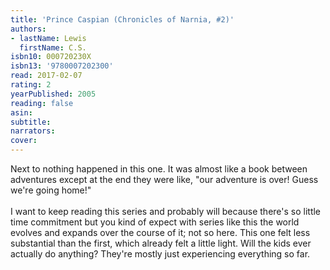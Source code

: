 ```yaml
---
title: 'Prince Caspian (Chronicles of Narnia, #2)'
authors:
- lastName: Lewis
  firstName: C.S.
isbn10: 000720230X
isbn13: '9780007202300'
read: 2017-02-07
rating: 2
yearPublished: 2005
reading: false
asin:
subtitle:
narrators:
cover:
---
```

Next to nothing happened in this one. It was almost like a book between adventures except at the end they were like, "our adventure is over! Guess we're going home!"<br/><br/>I want to keep reading this series and probably will because there's so little time commitment but you kind of expect with series like this the world evolves and expands over the course of it; not so here. This one felt less substantial than the first, which already felt a little light. Will the kids ever actually do anything? They're mostly just experiencing everything so far.